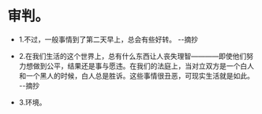 # 审判。

- 1.不过，一般事情到了第二天早上，总会有些好转。 --摘抄

- 2.在我们生活的这个世界上，总有什么东西让人丧失理智————即使他们努力想做到公平，结果还是事与愿违。在我们的法庭上，当对立双方是一个白人和一个黑人的时候，白人总是胜诉。这些事情很丑恶，可现实生活就是如此。 --摘抄

- 3.环境。
